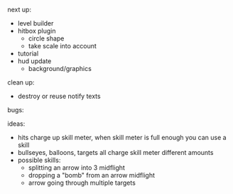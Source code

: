 next up:
- level builder
- hitbox plugin
  - circle shape
  - take scale into account
- tutorial
- hud update
  - background/graphics

clean up:
- destroy or reuse notify texts

bugs:

ideas:
  - hits charge up skill meter, when skill meter is full enough you can use a skill
  - bullseyes, balloons, targets all charge skill meter different amounts
  - possible skills:
    - splitting an arrow into 3 midflight
    - dropping a "bomb" from an arrow midflight
    - arrow going through multiple targets
